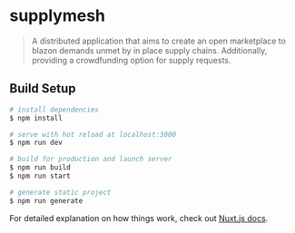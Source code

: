 # supplymesh

> A distributed application that aims to create an open marketplace to blazon demands unmet by in place supply chains.  Additionally, providing a crowdfunding option for supply requests.

## Build Setup

```bash
# install dependencies
$ npm install

# serve with hot reload at localhost:3000
$ npm run dev

# build for production and launch server
$ npm run build
$ npm run start

# generate static project
$ npm run generate
```

For detailed explanation on how things work, check out [Nuxt.js docs](https://nuxtjs.org).
